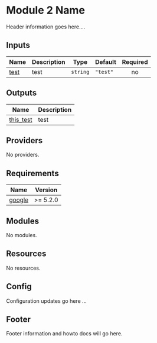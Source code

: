 <!-- BEGIN_TF_DOCS -->

# Module 2 Name

Header information goes here....

## Inputs

| Name | Description | Type | Default | Required |
|------|-------------|------|---------|:--------:|
| <a name="input_test"></a> [test](#input\_test) | test | `string` | `"test"` | no |

## Outputs

| Name | Description |
|------|-------------|
| <a name="output_this_test"></a> [this\_test](#output\_this\_test) | test |

## Providers

No providers.

## Requirements

| Name | Version |
|------|---------|
| <a name="requirement_google"></a> [google](#requirement\_google) | >= 5.2.0 |

## Modules

No modules.

## Resources

No resources.

## Config

Configuration updates go here ... 

## Footer

Footer information and howto docs will go here.
<!-- END_TF_DOCS -->    